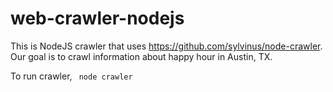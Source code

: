 web-crawler-nodejs
==================

This is NodeJS crawler that uses https://github.com/sylvinus/node-crawler.
Our goal is to crawl information about happy hour in Austin, TX.

To run crawler,
<code>
node crawler
</code>